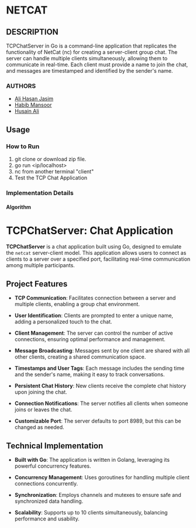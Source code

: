 # NETCAT

## DESCRIPTION
TCPChatServer in Go is a command-line application that replicates the functionality of NetCat (nc) for creating a server-client group chat. The server can handle multiple clients simultaneously, allowing them to communicate in real-time. Each client must provide a name to join the chat, and messages are timestamped and identified by the sender's name.

### AUTHORS
- [Ali Hasan Jasim](https://github.com/AliHJMM)
- [Habib Mansoor](https://github.com/7abib04)
- [Husain Ali](https://github.com/hujaafar)


## Usage

### How to Run
1. git clone <repository-url> or download zip file.
2. go run <ip/localhost> <port> 
3. nc <ip> <port> from another terminal "client"
4. Test the TCP Chat Application


### Implementation Details

#### Algorithm

# TCPChatServer: Chat Application

**TCPChatServer** is a chat application built using Go, designed to emulate the `netcat` server-client model. This application allows users to connect as clients to a server over a specified port, facilitating real-time communication among multiple participants.

## Project Features

- **TCP Communication**: Facilitates connection between a server and multiple clients, enabling a group chat environment.

- **User Identification**: Clients are prompted to enter a unique name, adding a personalized touch to the chat.

- **Client Management**: The server can control the number of active connections, ensuring optimal performance and management.

- **Message Broadcasting**: Messages sent by one client are shared with all other clients, creating a shared communication space.

- **Timestamps and User Tags**: Each message includes the sending time and the sender's name, making it easy to track conversations.

- **Persistent Chat History**: New clients receive the complete chat history upon joining the chat.

- **Connection Notifications**: The server notifies all clients when someone joins or leaves the chat.

- **Customizable Port**: The server defaults to port 8989, but this can be changed as needed.

## Technical Implementation

- **Built with Go**: The application is written in Golang, leveraging its powerful concurrency features.

- **Concurrency Management**: Uses goroutines for handling multiple client connections concurrently.

- **Synchronization**: Employs channels and mutexes to ensure safe and synchronized data handling.

- **Scalability**: Supports up to 10 clients simultaneously, balancing performance and usability.
